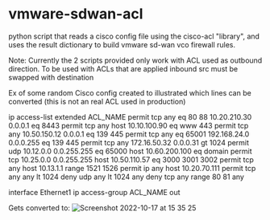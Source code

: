 # vmware-sdwan-acl

python script that reads a cisco config file using the cisco-acl "library", and uses the result dictionary to build vmware sd-wan vco firewall rules.

Note: 
Currently the 2 scripts provided only work with ACL used as outbound direction.
To be used with ACLs that are applied inbound src must be swapped with destination

Ex of some random Cisco config created to illustrated which lines can be converted
(this is not an real ACL used in production)

ip access-list extended ACL_NAME
  permit tcp any eq 80 88  10.20.210.30 0.0.0.1 eq 8443
  permit tcp any host 10.10.100.90 eq www 443
  permit tcp any 10.50.150.12 0.0.0.1 eq 139 445
  permit tcp any eq 65001 192.168.24.0 0.0.0.255 eq 139 445
  permit tcp any 172.16.50.32 0.0.0.31 gt 1024
  permit udp 10.12.0.0 0.0.255.255 eq 65000 host 10.60.200.100 eq domain
  permit tcp 10.25.0.0 0.0.255.255 host 10.50.110.57 eq 3000 3001 3002
  permit tcp any host 10.13.1.1 range 1521 1526
  permit ip any host 10.20.70.111
  permit tcp any any lt 1024
  deny udp any lt 1024 any
  deny tcp any range 80 81 any
  
  
interface Ethernet1
  ip access-group ACL_NAME out

Gets converted to:
![Screenshot 2022-10-17 at 15 35 25](https://user-images.githubusercontent.com/76786046/196200617-57cd3c76-6cde-4bf4-8019-35db33976a9e.png)

